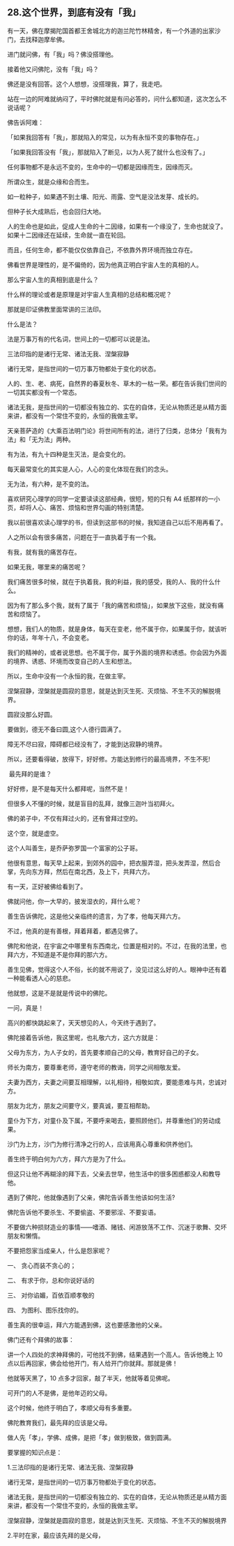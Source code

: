 ## 28.这个世界，到底有没有「我」
有一天，佛在摩揭陀国首都王舍城北方的迦兰陀竹林精舍，有一个外道的出家沙门，去找释迦摩牟佛。


进门就问佛，有「我」吗？佛没搭理他。


接着他又问佛陀，没有「我」吗？


佛还是没有回答。这个人想想，没搭理我，算了，我走吧。


站在一边的阿难就纳闷了，平时佛陀就是有问必答的，问什么都知道，这次怎么不说话呢？


佛告诉阿难：


「如果我回答有「我」，那就陷入的常见，以为有永恒不变的事物存在。」


「如果我回答没有「我」，那就陷入了断见，以为人死了就什么也没有了。」


任何事物都不是永远不变的，生命中的一切都是因缘而生，因缘而灭。


所谓众生，就是众缘和合而生。


如一粒种子，如果遇不到土壤、阳光、雨露、空气是没法发芽、成长的。


但种子长大成熟后，也会回归大地。


人的生命也是如此，促成人生命的十二因缘，如果有一个缘没了，生命也就没了。如果十二因缘还在延续，生命就一直在轮回。


而且，任何生命，都不能仅仅依靠自己，不依靠外界环境而独立存在。


佛看世界是理性的，是不偏倚的，因为他真正明白宇宙人生的真相的人。


那么宇宙人生的真相到底是什么？


什么样的理论或者是原理是对宇宙人生真相的总结和概况呢？


那就是印证佛教里面常讲的三法印。


什么是法？


法是万事万有的代名词，世间上的一切都可以说是法。


三法印指的是诸行无常、诸法无我、涅槃寂静


诸行无常，是指世间的一切万事万物都处于变化的状态。


人的、生、老、病死，自然界的春夏秋冬、草木的一枯一荣。都在告诉我们世间的一切其实都没有一个常态。


诸法无我，是指世间的一切都没有独立的、实在的自体，无论从物质还是从精方面来讲，都没有一个常住不变的，永恒的我做主宰。


天亲菩萨造的《大乘百法明门论》将世间所有的法，进行了归类，总体分「我有为法」和「无为法」两种。


有为法，有九十四种是生灭法，是会变化的。


每天最常变化的其实是人心，人心的变化体现在我们的念头。


无为法，有六种，是不变的法。


喜欢研究心理学的同学一定要读读这部经典，很短，短的只有 A4 纸那样的一小页，却将人心、痛苦、烦恼和世界勾画的特别清楚。


我以前很喜欢读心理学的书，但读到这部书的时候，我知道自己以后不用再看了。


人之所以会有很多痛苦，问题在于一直执着于有一个我。


有我，就有我的痛苦存在。


如果无我，哪里来的痛苦呢？


我们痛苦很多时候，就在于执着我，我的利益，我的感受，我的人、我的什么什么。


因为有了那么多个我，就有了属于「我的痛苦和烦恼」，如果放下这些，就没有痛苦和烦恼了。


想想，我们人的物质，就是身体，每天在变老，他不属于你，如果属于你，就该听你的话，年年十八，不会变老。


我们的精神的，或者说思想。也不属于你，属于外面的境界和诱惑。你会因为外面的境界、诱惑、环境而改变自己的人生和想法。


所以，生命中没有一个永恒的我，在做主宰。


涅槃寂静，涅槃就是圆寂的意思，就是达到灭生死、灭烦恼、不生不灭的解脱境界。


圆寂没那么好圆。


要做到，德无不备曰圆,这个人德行圆满了。


障无不尽曰寂，障碍都已经没有了，才能到达寂静的境界。


所以，还要看得破，放得下，好好修。方能达到修行的最高境界，不生不死!


 最先拜的是谁？


好好修，是不是每天什么都拜呢，当然不是！


但很多人不懂的时候，就是盲目的乱拜，就像三迦叶当初拜火。


佛的弟子中，不仅有拜过火的，还有曾拜过空的。


这个空，就是虚空。


这个人叫善生，是乔萨弥罗国一个富家的公子哥。


他很有意思，每天早上起来，到郊外的园中，把衣服弄湿，把头发弄湿，然后合掌，先向东方拜，然后在南北西，及上下，共拜六方。


有一天，正好被佛给看到了。


佛就问他，你一大早的，披发湿衣的，拜什么呢？


善生告诉佛陀，这是他父亲临终的遗言，为了孝，他每天拜六方。


不过，他真的是有善根，拜着拜着，都遇见佛了。


佛陀和他说，在宇宙之中哪里有东西南北，位置是相对的。不过，在我的法里，也拜六方，不知道是不是你拜的那六方。


善生见佛，觉得这个人不俗，长的就不用说了，没见过这么好的人。眼神中还有着一种能看透人心的慈悲。


他就想，这是不是就是传说中的佛陀。


一问，真是！


高兴的都快跳起来了，天天想见的人，今天终于遇到了。


佛陀接着告诉他，我这里呢，也礼敬六方，这六方就是：


父母为东方，为人子女的，首先要孝顺自己的父母，教育好自己的子女。


师长为南方，要尊重老师，遵守老师的教诲，同学之间相敬友爱。


夫妻为西方，夫妻之间要互相理解，以礼相待，相敬如宾，要能患难与共，忠诚对方。


朋友为北方，朋友之间要守义，要真诚，要互相帮助。


童仆为下方，对童仆及下属，不要呼来喝去，要照顾他们，并尊重他们的劳动成果。


沙门为上方，沙门为修行清净之行的人，应该用真心尊重和供养他们。


善生终于明白何为六方，拜六方是为了什么。


但这只让他不再糊涂的拜下去，父亲去世早，他生活中的很多困惑都没人和教导他。


遇到了佛陀，他就像遇到了父亲，佛陀告诉善生他该如何生活?


佛陀告诉他不要杀生、不要偷盗、不要邪淫、不要妄语。


不要做六种损财造业的事情——嗜酒、赌钱、闲游放荡不工作、沉迷于歌舞、交坏朋友和懒惰。


不要把怨家当成亲人，什么是怨家呢？


一、 贪心而装不贪心的；


二、 有求于你，总和你说好话的


三、 对你谄媚，百依百顺孝敬的


四、 为图利、图乐找你的。


善生真的很幸运，拜六方能遇到佛，这也要感激他的父亲。


佛门还有个拜佛的故事：


讲一个人四处的求神拜佛的，可他找不到佛，结果遇到一个高人。告诉他晚上 10 点以后再回家，佛会给他开门，有人给开门你就拜。那就是佛！


他就等天黑了，10 点多才回家，敲了半天，他就等着见佛呢。


可开门的人不是佛，是他年迈的父母。


这个时候，他终于明白了，孝顺父母有多重要。


佛陀教育我们，最先拜的应该是父母。


做人先「孝」，学佛、成佛，是把「孝」做到极致，做到圆满。


要掌握的知识点是：


1.三法印指的是诸行无常、诸法无我、涅槃寂静


诸行无常，是指世间的一切万事万物都处于变化的状态。


诸法无我，是指世间的一切都没有独立的、实在的自体，无论从物质还是从精方面来讲，都没有一个常住不变的，永恒的我做主宰。


涅槃寂静，涅槃就是圆寂的意思，就是达到灭生死、灭烦恼、不生不灭的解脱境界


2.平时在家，最应该先拜的是父母，

